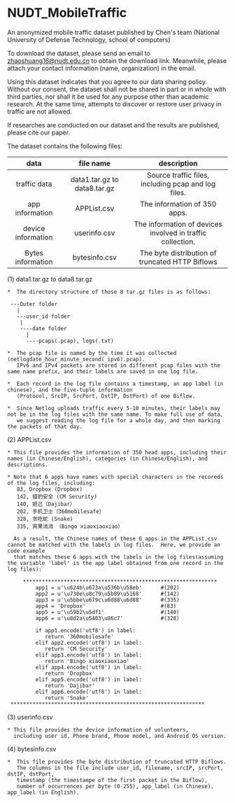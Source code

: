 # NUDT_MobileTraffic
An anonymized mobile traffic dataset published by Chen's team (National University of Defense Technology, school of computers)

To download the dataset, please send an email to zhaoshuang16@nudt.edu.cn to obtain the download link. Meanwhile, please attach your contact information 
(name, organization) in the email.

Using this dataset indicates that you agree to our data sharing policy. Without our consent, the dataset shall not be shared in part or in whole with 
third parties, nor shall it be used for any purpose other than academic research. At the same time, attempts to discover or restore user privacy in 
traffic are not allowed.

If researches are conducted on our dataset and the results are published, please cite our paper. 

The dataset contains the following files:


|        data        |          file name           |                        description                         |
| :----------------: | :--------------------------: | :--------------------------------------------------------: |
|    traffic data    | data1.tar.gz to data8.tar.gz |     Source traffic files, including pcap and log files.     |
|  app information   |         APPList.csv          |                The information of 350 apps.                |
| device information |        userinfo.csv          | The information of devices involved in traffic collection. |
| Bytes information  |        bytesinfo.csv         |      The byte distribution of truncated HTTP Biflows       |


(1) data1.tar.gz to data8.tar.gz
   
    *  The directory structure of those 8 tar.gz files is as follows:

     ---Outer folder
       |
       ---user_id folder
        |
        ----date folder
          |
          ----pcaps(.pcap), logs(.txt)

    *  The pcap file is named by the time it was collected (netlogdate_hour_minute_second(_ipv6).pcap). 
       IPv6 and IPv4 packets are stored in different pcap files with the same name prefix, and their labels are saved in one log file. 

    *  Each record in the log file contains a timestamp, an app label (in chinese), and the five-tuple information
       (Protocol, SrcIP, SrcPort, DstIP, DstPort) of one Biflow.

    *  Since Netlog uploads traffic every 5-10 minutes, their labels may not be in the log files with the same name. To make full use of data, 
       we suggest reading the log file for a whole day, and then marking the packets of that day.


(2) APPList.csv
    
    * This file provides the information of 350 head apps, including their names (in Chinese/English), categories (in Chinese/English), and descriptions.

    * Note that 6 apps have names with special characters in the recoreds of the log files, including:
       83, Dropbox (Dropbox)
       142, 猎豹安全 (CM Security)
       140, 妲己（Dajibar）
       202, 手机卫士（360mobilesafe）
       328, 贪吃蛇 (Snake)
       335, 宾果消消 （Bingo xiaoxiaoxiao）
       
      As a result, the Chinese names of these 6 apps in the APPList.csv cannot be matched with the labels in log files.  Here, we provide an code example 
      that matches these 6 apps with the labels in the log files(assuming the variable 'label' is the app label obtained from one record in the log files):

         **************************************************************
		     app1 = u'\u624b\u673a\u536b\u58eb'      #(202)
		     app2 = u'\u730e\u8c79\u5b89\u5168'      #(142)
		     app3 = u'\u5bbe\u679c\u6d88\u6d88'      #(335)
		     app4 = 'Dropbox'                        #(83)
		     app5 = u'\u59b2\u5df1'                  #(140)
		     app6 = u'\u8d2a\u5403\u86c7'            #(328)

		     if app1.encode('utf8') in label:
		     	return '360mobilesafe'
		     elif app2.encode('utf8') in label:
		     	return 'CM Security'
		     elif app3.encode('utf8') in label:
		     	return 'Bingo xiaoxiaoxiao'
		     elif app4.encode('utf8') in label:
		     	return 'Dropbox'
		     elif app5.encode('utf8') in label:
		     	return 'Dajibar'
		     elif app6.encode('utf8') in label:
		     	return 'Snake'
	 **************************************************************


(3) userinfo.csv
    
    * This file provides the device information of volunteers, 
      including user id, Phone brand, Phone model, and Android OS version.  


(4) bytesinfo.csv

    *  This file provides the byte distribution of truncated HTTP Biflows. 
       The columns in the file include user_id, filename, srcIP, srcPort, dstIP, dstPort, 
       timestamp (the timestampe of the first packet in the Biflow), 
       number of occurrences per byte (0-255), app_label (in Chinese), app_label (in English). 
